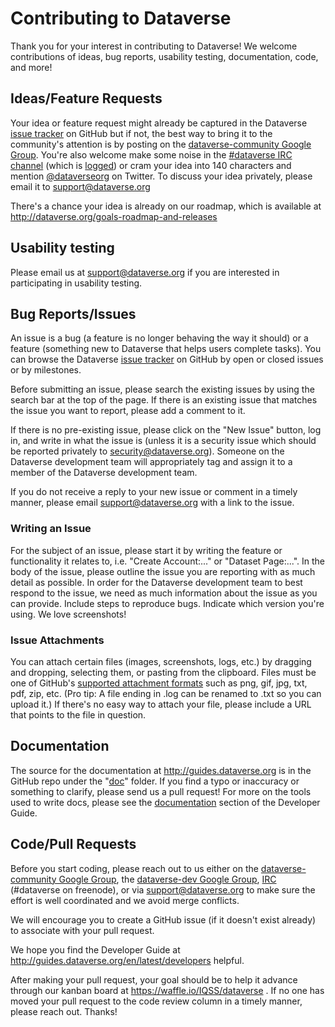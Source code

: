 # Contributing to Dataverse

Thank you for your interest in contributing to Dataverse! We welcome contributions of ideas, bug reports, usability testing, documentation, code, and more!

## Ideas/Feature Requests

Your idea or feature request might already be captured in the Dataverse [issue tracker] on GitHub but if not, the best way to bring it to the community's attention is by posting on the [dataverse-community Google Group][]. You're also welcome make some noise in the [#dataverse IRC channel][] (which is [logged][]) or cram your idea into 140 characters and mention [@dataverseorg][] on Twitter. To discuss your idea privately, please email it to support@dataverse.org

There's a chance your idea is already on our roadmap, which is available at http://dataverse.org/goals-roadmap-and-releases

[#dataverse IRC channel]: http://chat.dataverse.org
[logged]: http://irclog.iq.harvard.edu/dataverse/today
[issue tracker]: https://github.com/IQSS/dataverse/issues
[@dataverseorg]: http://twitter.com/dataverseorg
[Functional Requirements Document (FRD for short)]: https://docs.google.com/document/d/1PRyAlP6zlUlUuHfgyUezzuaVQ4JnapvgtGWo0o7tLEs/edit?usp=sharing
[Balsamiq]: https://iqssharvard.mybalsamiq.com/projects
[Functional Requirements Document folder on Google Drive]: https://drive.google.com/folderview?id=0B3_V6vFxEcx-fl92ek92OG1nTmhQenBRX1Z4OVJBLXpURmh2d2RyX1NZRUp6YktaYUU5YTA&usp=sharing

## Usability testing

Please email us at support@dataverse.org if you are interested in participating in usability testing.

## Bug Reports/Issues

An issue is a bug (a feature is no longer behaving the way it should) or a feature (something new to Dataverse that helps users complete tasks). You can browse the Dataverse [issue tracker] on GitHub by open or closed issues or by milestones.

Before submitting an issue, please search the existing issues by using the search bar at the top of the page. If there is an existing issue that matches the issue you want to report, please add a comment to it.

If there is no pre-existing issue, please click on the "New Issue" button, log in, and write in what the issue is (unless it is a security issue which should be reported privately to security@dataverse.org). Someone on the Dataverse development team will appropriately tag and assign it to a member of the Dataverse development team.

If you do not receive a reply to your new issue or comment in a timely manner, please email support@dataverse.org with a link to the issue.

### Writing an Issue

For the subject of an issue, please start it by writing the feature or functionality it relates to, i.e. "Create Account:..." or "Dataset Page:...". In the body of the issue, please outline the issue you are reporting with as much detail as possible. In order for the Dataverse development team to best respond to the issue, we need as much information about the issue as you can provide. Include steps to reproduce bugs. Indicate which version you're using. We love screenshots!

### Issue Attachments

You can attach certain files (images, screenshots, logs, etc.) by dragging and dropping, selecting them, or pasting from the clipboard. Files must be one of GitHub's [supported attachment formats] such as png, gif, jpg, txt, pdf, zip, etc. (Pro tip: A file ending in .log can be renamed to .txt so you can upload it.) If there's no easy way to attach your file, please include a URL that points to the file in question.

[supported attachment formats]: https://help.github.com/articles/file-attachments-on-issues-and-pull-requests/

## Documentation

The source for the documentation at http://guides.dataverse.org is in the GitHub repo under the "[doc][]" folder. If you find a typo or inaccuracy or something to clarify, please send us a pull request! For more on the tools used to write docs, please see the [documentation][] section of the Developer Guide.

[doc]: https://github.com/IQSS/dataverse/tree/develop/doc/sphinx-guides/source
[documentation]: http://guides.dataverse.org/en/latest/developers/documentation.html

## Code/Pull Requests

Before you start coding, please reach out to us either on the [dataverse-community Google Group][], the [dataverse-dev Google Group][], [IRC][] (#dataverse on freenode), or via support@dataverse.org to make sure the effort is well coordinated and we avoid merge conflicts.

We will encourage you to create a GitHub issue (if it doesn't exist already) to associate with your pull request.

We hope you find the Developer Guide at http://guides.dataverse.org/en/latest/developers helpful.

After making your pull request, your goal should be to help it advance through our kanban board at https://waffle.io/IQSS/dataverse . If no one has moved your pull request to the code review column in a timely manner, please reach out. Thanks!

[dataverse-community Google Group]: https://groups.google.com/group/dataverse-community
[dataverse-dev Google Group]: https://groups.google.com/group/dataverse-dev
[IRC]: http://chat.dataverse.org
